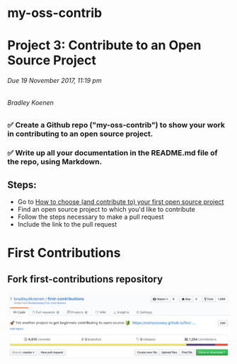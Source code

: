 # my-oss-contrib
# Project 3: Contribute to an Open Source Project
###### Due 19 November 2017, 11:19 pm
###### Bradley Koenen
### ✅ Create a Github repo ("my-oss-contrib") to show your work in contributing to an open source project.
### ✅ Write up all your documentation in the README.md file of the repo, using Markdown.
## Steps:
- Go to <a href="https://github.com/collections/choosing-projects/" target="_blank">How to choose (and contribute to) your       first open source project</a>
- Find an open source project to which you'd like to contribute
- Follow the steps necessary to make a pull request
- Include the link to the pull request

# First Contributions
## Fork first-contributions repository
<img src="forkrepository.png" label="Fork Repository">


